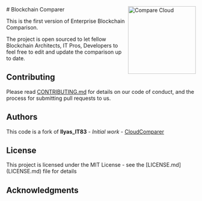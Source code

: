 <a href="https://ilyas-it83.github.io/CloudComparer/">
    <img src="https://github.com/ilyas-it83/CloudComparer/blob/master/img/Logo2.png" alt="Compare Cloud" title="Compare Cloud" align="right" height="180" />
</a>
# Blockchain Comparer

This is the first version of Enterprise Blockchain Comparison.

The project is open sourced to let fellow Blockchain Architects, IT Pros, Developers to feel free to edit and update the comparison up to date.


## Contributing

Please read [CONTRIBUTING.md](https://gist.github.com/PurpleBooth/b24679402957c63ec426) for details on our code of conduct, and the process for submitting pull requests to us.

## Authors
This code is a fork of **Ilyas_IT83** - *Initial work* - [CloudComparer](https://github.com/ilyas-it83/CloudComparer/)

<!--See also the list of [contributors](https://github.com/ilyas-it83/CloudComparer/graphs/contributors) who participated in this project.-->

## License

This project is licensed under the MIT License - see the [LICENSE.md] (LICENSE.md) file for details

## Acknowledgments
